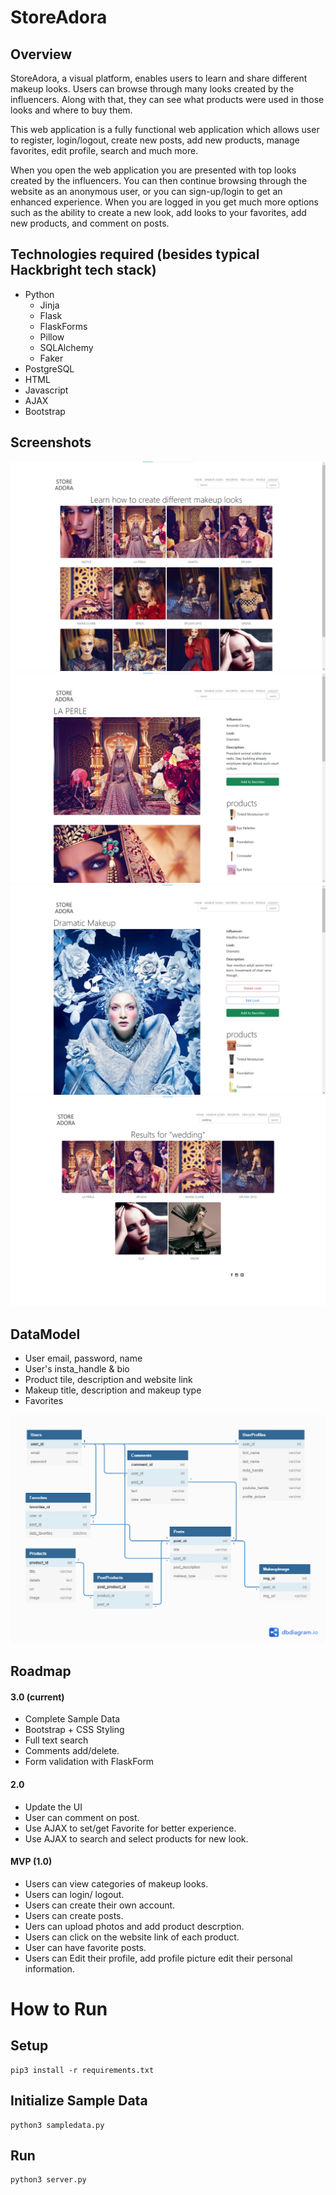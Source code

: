 # StoreAdora

## Overview

StoreAdora, a visual platform,  enables users to learn and share different makeup looks. Users can browse through many looks created by the influencers. Along with that, they can see what products were used in those looks and where to buy them.

This web application is a fully functional web application which allows user to register, login/logout, create new posts, add new products, manage favorites, edit profile, search and much more.

When you open the web application you are presented with top looks created by the influencers. You can then continue browsing through the website as an anonymous user, or you can sign-up/login to get an enhanced experience. When you are logged in you get much more options such as the ability to create a new look, add looks to your favorites, add new products, and comment on posts.



## Technologies required (besides typical Hackbright tech stack)
- Python
  - Jinja
  - Flask
  - FlaskForms
  - Pillow
  - SQLAlchemy
  - Faker
- PostgreSQL
- HTML
- Javascript
- AJAX
- Bootstrap


## Screenshots
![Homepage Screenshot](readme/1.jpg "Homepage")
![Post Screenshot](readme/2.jpg "Post")
![Post Screenshot](readme/3.jpg "Post")
![Search Screenshot](readme/4.jpg "Search")

## DataModel
- User email, password, name
- User's insta_handle & bio
- Product tile, description and website link
- Makeup title, description and makeup type
- Favorites


![DataModel Screenshot](readme/datamodel.png "DataModel")

## Roadmap

#### 3.0 (current)
- Complete Sample Data
- Bootstrap + CSS Styling
- Full text search
- Comments add/delete.
- Form validation with FlaskForm

#### 2.0
- Update the UI
- User can comment on post.
- Use AJAX to set/get Favorite for better experience.
- Use AJAX to search and select products for new look.

#### MVP (1.0)
- Users can view categories of makeup looks.
- Users can login/ logout.
- Users can create their own account.
- Users can create posts.
- Uers can upload photos and add product descrption.
- Users can click on the website link of each product.
- User can have favorite posts.
- Users can Edit their profile, add profile picture edit their personal information.

# How to Run
## Setup
```
pip3 install -r requirements.txt
```
## Initialize Sample Data
```
python3 sampledata.py
```
## Run
```
python3 server.py
```
